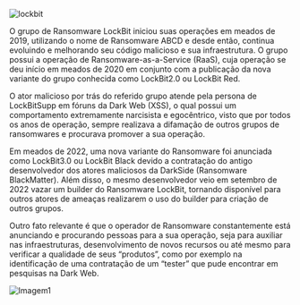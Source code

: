 

![lockbit](https://github.com/crocodyli/Ransomwares-TTP/assets/113185400/065ec14a-835b-48a1-ae6f-870a269d98d4)

O grupo de Ransomware LockBit iniciou suas operações em meados de 2019, utilizando o nome de Ransomware ABCD e desde então, continua evoluindo e melhorando seu código malicioso e sua infraestrutura. O grupo possui a operação de Ransomware-as-a-Service (RaaS),  cuja operação se deu início em meados de 2020 em conjunto com a publicação da nova variante do grupo conhecida como LockBit2.0 ou LockBit Red. 

O ator malicioso por trás do referido grupo atende pela persona de LockBitSupp em fóruns da Dark Web (XSS), o qual possui um comportamento extremamente narcisista e egocêntrico, visto que por todos os anos de operação, sempre realizava a difamação de outros grupos de ransomwares e procurava promover a sua operação. 
  
Em meados de 2022, uma nova variante do Ransomware foi anunciada como LockBit3.0 ou LockBit Black devido a contratação do antigo desenvolvedor dos atores maliciosos da DarkSide (Ransomware BlackMatter). Além disso, o mesmo desenvolvedor veio em setembro de 2022 vazar um builder do Ransomware LockBit, tornando disponível para outros atores de ameaças realizarem o uso do builder para criação de outros grupos. 
  
Outro fato relevante é que o operador de Ransomware constantemente está anunciando e procurando pessoas para a sua operação, seja para auxiliar nas infraestruturas, desenvolvimento de novos recursos ou até mesmo para verificar a qualidade de seus “produtos”, como por exemplo na identificação de uma contratação de um “tester” que pude encontrar em pesquisas na Dark Web.

  ![Imagem1](https://github.com/crocodyli/Ransomwares-TTP/assets/113185400/cef50066-b2ca-4283-b10a-00f97a134d1a)
